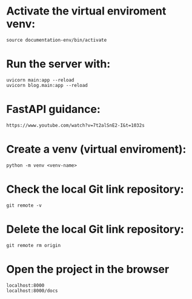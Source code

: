 # Activate the virtual enviroment venv: 
    source documentation-env/bin/activate

# Run the server with: 
    uvicorn main:app --reload
    uvicorn blog.main:app --reload

# FastAPI guidance:
    https://www.youtube.com/watch?v=7t2alSnE2-I&t=1032s

# Create a venv (virtual enviroment):
    python -m venv <venv-name>

# Check the local Git link repository:
    git remote -v

# Delete the local Git link repository:
    git remote rm origin

# Open the project in the browser
    localhost:8000
    localhost:8000/docs